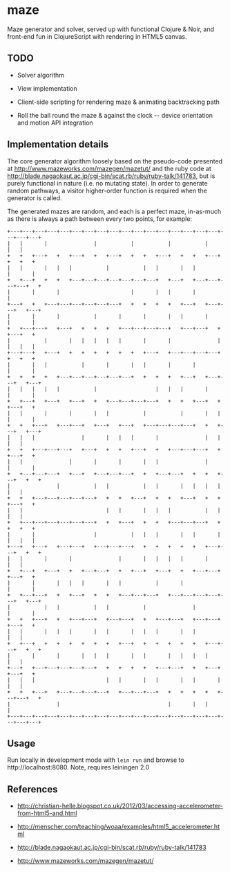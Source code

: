 # maze

Maze generator and solver, served up with functional Clojure & Noir, and
front-end fun in ClojureScript with rendering in HTML5 canvas. 

## TODO

* Solver algorithm

* View implementation

* Client-side scripting for rendering maze & animating backtracking path

* Roll the ball round the maze & against the clock -- device orientation 
  and motion API integration

## Implementation details

The core generator algorithm loosely based on the pseudo-code presented at
http://www.mazeworks.com/mazegen/mazetut/ and the ruby code at 
http://blade.nagaokaut.ac.jp/cgi-bin/scat.rb/ruby/ruby-talk/141783, but is
purely functional in nature (i.e. no mutating state). In order to generate
random pathways, a visitor higher-order function is required when the 
generator is called.

The generated mazes are random, and each is a perfect maze, in-as-much as 
there is always a path between every two points, for example:

    +---+---+---+---+---+---+---+---+---+---+---+---+---+---+---+---+---+---+---+---+
    |   |       |               |           |           |           |           |   |
    +   +   +---+   +   +---+   +   +---+   +   +   +---+   +   +   +---+   +   +   +
    |   |       |   |   |           |           |   |       |   |           |       |
    +   +---+   +   +   +---+---+---+---+---+---+---+   +---+   +---+---+---+---+   +
    |       |       |                       |       |   |       |                   |
    +---+   +   +---+---+---+---+---+---+   +   +   +   +   +---+   +---+---+   +---+
    |       |       |           |       |       |       |   |       |       |       |
    +   +---+---+   +---+   +   +   +   +---+---+---+---+   +---+---+   +   +---+   +
    |           |       |   |   |   |   |       |       |               |   |   |   |
    +---+---+   +---+   +   +   +   +   +   +   +---+   +---+---+---+---+   +   +   +
    |       |   |           |       |       |   |       |       |           |       |
    +   +   +   +   +---+---+---+---+---+---+   +   +   +   +---+   +---+---+   +---+
    |   |   |   |   |           |                   |   |   |       |       |       |
    +   +---+   +---+   +---+   +   +---+---+---+---+   +   +   +---+   +   +---+   +
    |   |       |       |       |   |           |           |       |   |   |       |
    +   +   +---+   +---+---+   +---+   +---+   +---+---+---+---+   +   +---+   +---+
    |   |   |               |       |   |   |       |               |   |       |   |
    +   +   +---+---+---+   +---+   +   +   +---+   +   +---+---+---+   +   +---+   +
    |   |               |       |       |       |   |               |       |       |
    +   +---+---+---+   +---+   +---+---+---+   +   +---+---+   +   +   +---+   +   +
    |               |           |   |           |   |       |   |   |   |       |   |
    +   +   +---+---+---+---+---+   +   +   +---+   +   +   +---+   +   +   +---+   +
    |   |                           |   |       |   |   |           |   |       |   |
    +   +---+---+---+---+---+---+   +   +---+   +   +   +---+---+---+   +   +   +   +
    |       |                   |           |   |   |       |   |       |   |   |   |
    +---+   +---+   +---+---+   +---+---+---+   +   +   +   +   +   +---+---+   +   +
    |   |       |       |               |       |   |   |   |       |           |   |
    +   +---+   +---+   +   +---+---+   +   +---+   +---+   +   +---+---+   +---+   +
    |       |       |   |   |       |   |           |       |               |       |
    +   +---+---+   +   +---+   +   +   +---+---+---+   +---+---+---+---+---+   +---+
    |           |   |           |   |           |               |           |       |
    +   +   +---+   +   +---+---+   +---+---+   +   +---+---+   +---+---+   +---+   +
    |   |       |   |   |       |   |       |   |   |       |   |               |   |
    +   +---+   +   +   +   +   +   +   +---+   +   +   +   +   +   +---+---+   +   +
    |       |       |       |   |   |       |   |       |   |   |   |           |   |
    +---+   +---+---+---+---+---+   +   +   +   +   +---+---+   +   +---+   +---+   +
    |   |   |                       |   |       |   |       |   |       |       |   |
    +   +   +---+   +---+---+---+---+   +---+---+---+   +   +   +   +   +---+---+   +
    |               |                                   |       |   |               |
    +---+---+---+---+---+---+---+---+---+---+---+---+---+---+---+---+---+---+---+---+

## Usage

Run locally in development mode with `lein run` and browse to http://localhost:8080.
Note, requires leiningen 2.0

## References

* http://christian-helle.blogspot.co.uk/2012/03/accessing-accelerometer-from-html5-and.html

* http://menscher.com/teaching/woaa/examples/html5_accelerometer.html 

* http://blade.nagaokaut.ac.jp/cgi-bin/scat.rb/ruby/ruby-talk/141783
 
* http://www.mazeworks.com/mazegen/mazetut/
